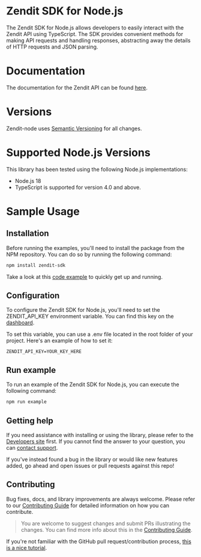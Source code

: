 # Zendit SDK for Node.js

The Zendit SDK for Node.js allows developers to easily interact with the Zendit API using TypeScript. 
The SDK provides convenient methods for making API requests and handling responses, abstracting away the details of HTTP requests and JSON parsing.

# Documentation
The documentation for the Zendit API can be found [here][docs-link].

# Versions
Zendit-node uses [Semantic Versioning](https://semver.org/) for all changes.

# Supported Node.js Versions
This library has been tested using the following Node.js implementations:

* Node.js 18
* TypeScript is supported for version 4.0 and above.

# Sample Usage

## Installation

Before running the examples, you'll need to install the package from the NPM repository. 
You can do so by running the following command:
```bash
npm install zendit-sdk
```

Take a look at this [code example](https://github.com/coretech/zendit-node-sdk/blob/master/sdk/typescript-node/example/index.ts) to quickly get up and running.

## Configuration
To configure the Zendit SDK for Node.js, you'll need to set the ZENDIT_API_KEY environment variable. You can find this key on the [dashboard](https://console.zendit.io/).

To set this variable, you can use a .env file located in the root folder of your project. Here's an example of how to set it:
```.env
ZENDIT_API_KEY=YOUR_KEY_HERE
```

## Run example
To run an example of the Zendit SDK for Node.js, you can execute the following command:
```bash
npm run example
```

## Getting help

If you need assistance with installing or using the library, please refer to the [Developers site][docs-link] first. 
If you cannot find the answer to your question, you can [contact support][support-page].

If you've instead found a bug in the library or would like new features added, go ahead and open issues or pull requests against this repo!

## Contributing

Bug fixes, docs, and library improvements are always welcome. Please refer to our [Contributing Guide](CONTRIBUTING.md) for detailed information on how you can contribute.

> You are welcome to suggest changes and submit PRs illustrating the changes. You can find more info about this in the [Contributing Guide](CONTRIBUTING.md).

If you're not familiar with the GitHub pull request/contribution process, [this is a nice tutorial](https://gun.io/blog/how-to-github-fork-branch-and-pull-request/).

[docs-link]: https://developers.zendit.io
[issue-link]: https://github.com/coretech/zendit-node-sdk/issues/new
[github]: https://github.com/coretech/zendit-node-sdk
[support-page]: https://developers.zendit.io/zendit-support